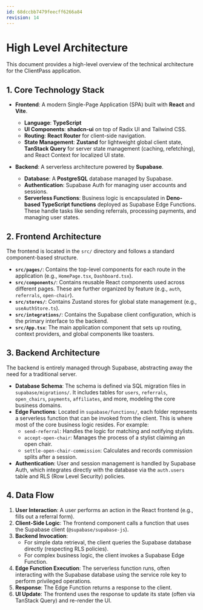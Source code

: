 ```yaml
---
id: 68dccbb7479feecff6266a84
revision: 14
---
```


# High Level Architecture

This document provides a high-level overview of the technical architecture for the ClientPass application.

## 1. Core Technology Stack

- **Frontend**: A modern Single-Page Application (SPA) built with **React** and **Vite**.
  - **Language**: **TypeScript**
  - **UI Components**: **shadcn-ui** on top of Radix UI and Tailwind CSS.
  - **Routing**: **React Router** for client-side navigation.
  - **State Management**: **Zustand** for lightweight global client state, **TanStack Query** for server state management (caching, refetching), and React Context for localized UI state.

- **Backend**: A serverless architecture powered by **Supabase**.
  - **Database**: A **PostgreSQL** database managed by Supabase.
  - **Authentication**: Supabase Auth for managing user accounts and sessions.
  - **Serverless Functions**: Business logic is encapsulated in **Deno-based TypeScript functions** deployed as Supabase Edge Functions. These handle tasks like sending referrals, processing payments, and managing user states.

## 2. Frontend Architecture

The frontend is located in the `src/` directory and follows a standard component-based structure.

- **`src/pages/`**: Contains the top-level components for each route in the application (e.g., `HomePage.tsx`, `Dashboard.tsx`).
- **`src/components/`**: Contains reusable React components used across different pages. These are further organized by feature (e.g., `auth`, `referrals`, `open-chair`).
- **`src/stores/`**: Contains Zustand stores for global state management (e.g., `useAuthStore.ts`).
- **`src/integrations/`**: Contains the Supabase client configuration, which is the primary interface to the backend.
- **`src/App.tsx`**: The main application component that sets up routing, context providers, and global components like toasters.

## 3. Backend Architecture

The backend is entirely managed through Supabase, abstracting away the need for a traditional server.

- **Database Schema**: The schema is defined via SQL migration files in `supabase/migrations/`. It includes tables for `users`, `referrals`, `open_chairs`, `payments`, `affiliates`, and more, modeling the core business domains.
- **Edge Functions**: Located in `supabase/functions/`, each folder represents a serverless function that can be invoked from the client. This is where most of the core business logic resides. For example:
  - `send-referral`: Handles the logic for matching and notifying stylists.
  - `accept-open-chair`: Manages the process of a stylist claiming an open chair.
  - `settle-open-chair-commission`: Calculates and records commission splits after a session.
- **Authentication**: User and session management is handled by Supabase Auth, which integrates directly with the database via the `auth.users` table and RLS (Row Level Security) policies.

## 4. Data Flow

1.  **User Interaction**: A user performs an action in the React frontend (e.g., fills out a referral form).
2.  **Client-Side Logic**: The frontend component calls a function that uses the Supabase client (`@supabase/supabase-js`).
3.  **Backend Invocation**:
    - For simple data retrieval, the client queries the Supabase database directly (respecting RLS policies).
    - For complex business logic, the client invokes a Supabase Edge Function.
4.  **Edge Function Execution**: The serverless function runs, often interacting with the Supabase database using the service role key to perform privileged operations.
5.  **Response**: The Edge Function returns a response to the client.
6.  **UI Update**: The frontend uses the response to update its state (often via TanStack Query) and re-render the UI.
